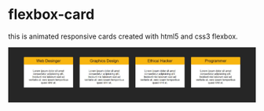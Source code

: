 # flexbox-card
this is animated responsive cards created with html5 and css3 flexbox.


![](img/Capture.JPG)
